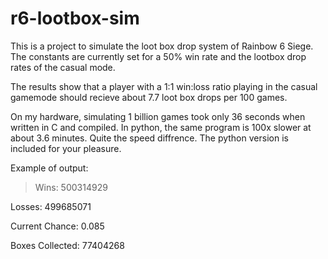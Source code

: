 # r6-lootbox-sim

This is a project to simulate the loot box drop system of Rainbow 6 Siege. The constants are currently set for a 50% win rate and the lootbox drop rates of the casual mode.

The results show that a player with a 1:1 win:loss ratio playing in the casual gamemode should recieve about 7.7 loot box drops per 100 games. 

On my hardware, simulating 1 billion games took only 36 seconds when written in C and compiled. In python, the same program is 100x slower at about 3.6 minutes. Quite the speed diffrence. The python version is included for your pleasure.


Example of output:

>Wins: 500314929

Losses: 499685071

Current Chance: 0.085

Boxes Collected: 77404268
